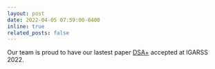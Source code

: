 ```yaml
---
layout: post
date: 2022-04-05 07:59:00-0400
inline: true
related_posts: false
---
```


Our team is proud to have our lastest paper <a href="https://ieeexplore.ieee.org/document/9883593">DSA+</a> accepted at IGARSS 2022.
